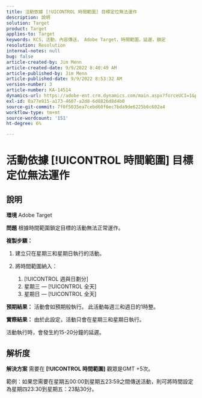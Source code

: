 ```yaml
---
title: 活動依據 [!UICONTROL 時間範圍] 目標定位無法運作
description: 說明
solution: Target
product: Target
applies-to: Target
keywords: KCS，活動，內容傳送， Adobe Target，時間範圍，延遲，鎖定
resolution: Resolution
internal-notes: null
bug: false
article-created-by: Jim Menn
article-created-date: 9/9/2022 8:40:49 AM
article-published-by: Jim Menn
article-published-date: 9/9/2022 8:53:32 AM
version-number: 3
article-number: KA-14514
dynamics-url: https://adobe-ent.crm.dynamics.com/main.aspx?forceUCI=1&pagetype=entityrecord&etn=knowledgearticle&id=18e1a81a-1b30-ed11-9db1-0022480866ad
exl-id: 0a77e915-a173-4607-a2d8-6d8826d8d4b0
source-git-commit: 7f0f5035ea7cebd60f6ec7bda9de6225b6c602a4
workflow-type: tm+mt
source-wordcount: '151'
ht-degree: 6%

---
```


# 活動依據 [!UICONTROL 時間範圍] 目標定位無法運作

## 說明


<b>環境</b>
Adobe Target

<b>問題</b>
根據時間範圍鎖定目標的活動無法正常運作。

<b>複製步驟：</b>

1. 建立只在星期三和星期日執行的活動。
2. 將時間範圍納入：

   1. [!UICONTROL 週與日劃分]
   2. 星期三 —  [!UICONTROL 全天]
   3. 星期日 —  [!UICONTROL 全天]




<b>預期結果：</b>
活動會如預期般執行。 此活動每週三和週日的1時整。

<b>實際結果：</b>
由於此設定，活動只會在星期三和星期日執行。

活動執行時，會發生約15-20分鐘的延遲。


## 解析度


<b>解決方案</b>
需要在 <b>[!UICONTROL 時間範圍]</b> 觀眾是GMT +5次。

範例：如果您需要在星期五00:00到星期五23:59之間傳送活動，則可將時間設定為星期四23:30到星期五：23點30分。

